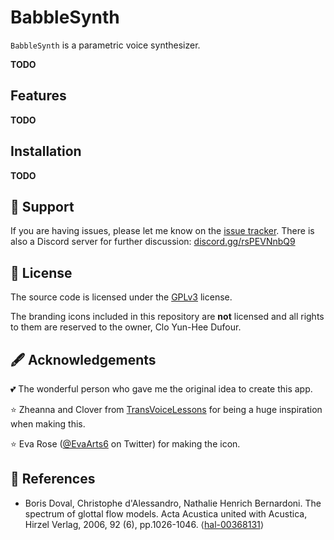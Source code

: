 # BabbleSynth

`BabbleSynth` is a parametric voice synthesizer.

**TODO**

Features
--------

**TODO**

Installation
------------

**TODO**

:raising_hand: Support
----------------------

If you are having issues, please let me know on the [issue tracker](https://github.com/clo-yunhee/babblesynth/issues).
There is also a Discord server for further discussion: [discord.gg/rsPEVNnbQ9](https://discord.gg/rsPEVNnbQ9)

:memo: License
--------------

The source code is licensed under the [GPLv3](https://www.gnu.org/licenses/gpl-3.0.en.html) license.

The branding icons included in this repository are **not** licensed and all rights to them are reserved to the owner, Clo Yun-Hee Dufour.

:fountain_pen: Acknowledgements
-------------------------------

:two_hearts: The wonderful person who gave me the original idea to create this app.

:star: Zheanna and Clover from [TransVoiceLessons](https://www.transvoicelessons.com/) for being a huge inspiration when making this. 

:star: Eva Rose ([@EvaArts6](https://twitter.com/EvaArts6) on Twitter) for making the icon.  

:book: References
-----------------

* Boris Doval, Christophe d'Alessandro, Nathalie Henrich Bernardoni. The spectrum of glottal flow models. Acta Acustica united with Acustica, Hirzel Verlag, 2006, 92 (6), pp.1026-1046. ⟨[hal-00368131](https://hal.archives-ouvertes.fr/hal-00368131)⟩

